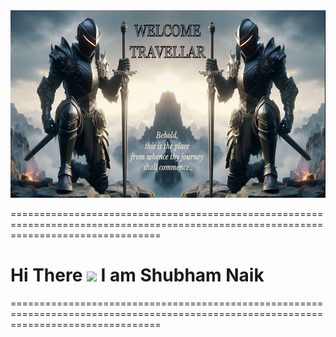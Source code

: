 <img src="well.png" width="800" height="300">

======================================================================================================================================
# Hi There ![](https://user-images.githubusercontent.com/18350557/176309783-0785949b-9127-417c-8b55-ab5a4333674e.gif) I am Shubham Naik
====================================================================================================================================== 


